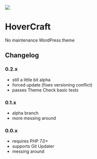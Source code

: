 <img src="https://repository-images.githubusercontent.com/56482826/43902c63-3729-437d-ab69-8ab86f52e839" />

# HoverCraft

No maintenance WordPress theme

## Changelog

### 0.2.x
- still a little bit alpha
- forced update (fixes versioning conflict)
- passes Theme Check basic tests

### 0.1.x
- alpha branch
- more messing around

### 0.0.x
- requires PHP 7.0+
- supports Git Updater
- messing around
